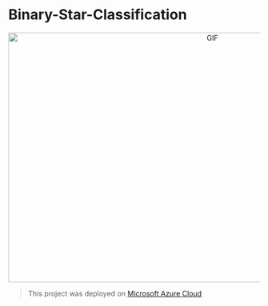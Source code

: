 # Binary-Star-Classification

<p align='center'>
     <img alt="GIF" src="https://github.com/AkshitTayade/Binary-Star-Classification/blob/main/demo.gif" width="800" height="500" />
</p>

> This project was deployed on [Microsoft Azure Cloud](https://starclassification.azurewebsites.net/)<br/>

